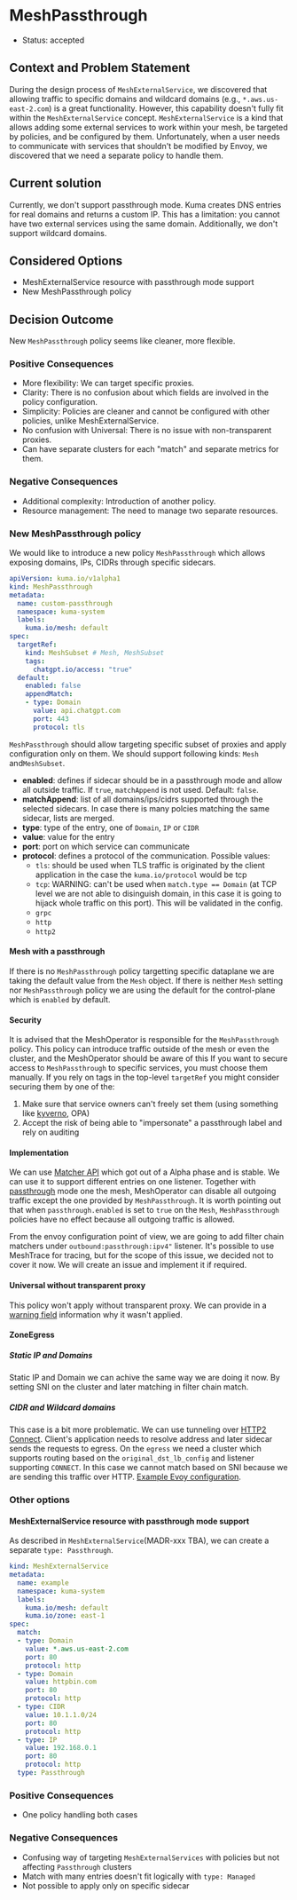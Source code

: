# MeshPassthrough

* Status: accepted

## Context and Problem Statement

During the design process of `MeshExternalService`, we discovered that allowing traffic to specific domains and wildcard domains (e.g., `*.aws.us-east-2.com`) is a great functionality. However, this capability doesn't fully fit within the `MeshExternalService` concept. `MeshExternalService` is a kind that allows adding some external services to work within your mesh, be targeted by policies, and be configured by them. Unfortunately, when a user needs to communicate with services that shouldn't be modified by Envoy, we discovered that we need a separate policy to handle them.

## Current solution

Currently, we don't support passthrough mode. Kuma creates DNS entries for real domains and returns a custom IP. This has a limitation: you cannot have two external services using the same domain. Additionally, we don't support wildcard domains.

## Considered Options

* MeshExternalService resource with passthrough mode support
* New MeshPassthrough policy

## Decision Outcome

New `MeshPassthrough` policy seems like cleaner, more flexible.

### Positive Consequences

* More flexibility: We can target specific proxies.
* Clarity: There is no confusion about which fields are involved in the policy configuration.
* Simplicity: Policies are cleaner and cannot be configured with other policies, unlike MeshExternalService.
* No confusion with Universal: There is no issue with non-transparent proxies.
* Can have separate clusters for each "match" and separate metrics for them.

### Negative Consequences

* Additional complexity: Introduction of another policy.
* Resource management: The need to manage two separate resources.

### New MeshPassthrough policy

We would like to introduce a new policy `MeshPassthrough` which allows exposing domains, IPs, CIDRs through specific sidecars.


```yaml
apiVersion: kuma.io/v1alpha1
kind: MeshPassthrough
metadata:
  name: custom-passthrough
  namespace: kuma-system
  labels:
    kuma.io/mesh: default
spec:
  targetRef:
    kind: MeshSubset # Mesh, MeshSubset
    tags:
      chatgpt.io/access: "true"
  default:
    enabled: false
    appendMatch:
    - type: Domain
      value: api.chatgpt.com
      port: 443
      protocol: tls    
```

`MeshPassthrough` should allow targeting specific subset of proxies and apply configuration only on them. We should support following kinds: `Mesh` and`MeshSubset`.

* **enabled**: defines if sidecar should be in a passthrough mode and allow all outside traffic. If `true`, `matchAppend` is not used. Default: `false`.
* **matchAppend**: list of all domains/ips/cidrs supported through the selected sidecars. In case there is many polcies matching the same sidecar, lists are merged.
* **type**: type of the entry, one of `Domain`, `IP` or `CIDR`
* **value**: value for the entry
* **port**: port on which service can communicate
* **protocol**: defines a protocol of the communication. Possible values:
  * `tls`: should be used when TLS traffic is originated by the client application in the case the `kuma.io/protocol` would be tcp
  * `tcp`: WARNING: can't be used when `match.type == Domain` (at TCP level we are not able to disinguish domain, in this case it is going to hijack whole traffic on this port). This will be validated in the config.
  * `grpc`
  * `http`
  * `http2`

#### Mesh with a passthrough

If there is no `MeshPassthrough` policy targetting specific dataplane we are taking the default value from the `Mesh` object. If there is neither `Mesh` setting nor `MeshPassthrough` policy we are using the default for the control-plane which is `enabled` by default.

#### Security

It is advised that the MeshOperator is responsible for the `MeshPassthrough` policy. This policy can introduce traffic outside of the mesh or even the cluster, and the MeshOperator should be aware of this
If you want to secure access to `MeshPassthrough` to specific services, you must choose them manually. 
If you rely on tags in the top-level `targetRef` you might consider securing them by one of the:
1. Make sure that service owners can't freely set them (using something like [kyverno](https://kyverno.io/policies/other/allowed-label-changes/allowed-label-changes/), OPA)
2. Accept the risk of being able to "impersonate" a passthrough label and rely on auditing

#### Implementation

We can use [Matcher API](https://www.envoyproxy.io/docs/envoy/latest/intro/arch_overview/advanced/matching/matching_api.html#matching-api) which got out of a Alpha phase and is stable. We can use it to support different entries on one listener. Together with [passthrough](https://kuma.io/docs/2.7.x/networking/non-mesh-traffic/#outgoing) mode one the mesh, MeshOperator can disable all outgoing traffic except the one provided by `MeshPassthrough`. It is worth pointing out that when `passthrough.enabled` is set to `true` on the `Mesh`, `MeshPassthrough` policies have no effect because all outgoing traffic is allowed.

From the envoy configuration point of view, we are going to add filter chain matchers under `outbound:passthrough:ipv4"` listener. It's possible to use MeshTrace for tracing, but for the scope of this issue, we decided not to cover it now. We will create an issue and implement it if required.

#### Universal without transparent proxy

This policy won't apply without transparent proxy. We can provide in a [warning field](https://github.com/kumahq/kuma/blob/master/pkg/core/xds/matched_policies.go#L23) information why it wasn't applied.

#### ZoneEgress

##### Static IP and Domains

Static IP and Domain we can achive the same way we are doing it now. By setting SNI on the cluster and later matching in filter chain match.

##### CIDR and Wildcard domains

This case is a bit more problematic. We can use tunneling over [HTTP2 Connect](https://www.envoyproxy.io/docs/envoy/latest/intro/arch_overview/http/upgrades#tunneling-tcp-over-http). Client's application needs to resolve address and later sidecar sends the requests to egress. On the `egress` we need a cluster which supports routing based on the `original_dst_lb_config` and listener supporting `CONNECT`. In this case we cannot match based on SNI because we are sending this traffic over HTTP. [Example Evoy configuration](https://gist.github.com/lukidzi/34cd94528fe6a3d87dd2f2411ff39018).

### Other options

#### MeshExternalService resource with passthrough mode support

As described in `MeshExternalService`(MADR-xxx TBA), we can create a separate `type: Passthrough`. 

```yaml
kind: MeshExternalService
metadata:
  name: example
  namespace: kuma-system
  labels:
    kuma.io/mesh: default
    kuma.io/zone: east-1
spec:
  match:
  - type: Domain
    value: *.aws.us-east-2.com
    port: 80
    protocol: http
  - type: Domain
    value: httpbin.com
    port: 80
    protocol: http
  - type: CIDR
    value: 10.1.1.0/24
    port: 80
    protocol: http
  - type: IP
    value: 192.168.0.1
    port: 80
    protocol: http
  type: Passthrough
```

### Positive Consequences

* One policy handling both cases

### Negative Consequences

* Confusing way of targeting `MeshExternalServices` with policies but not affecting `Passthrough` clusters
* Match with many entries doesn't fit logically with `type: Managed`
* Not possible to apply only on specific sidecar
